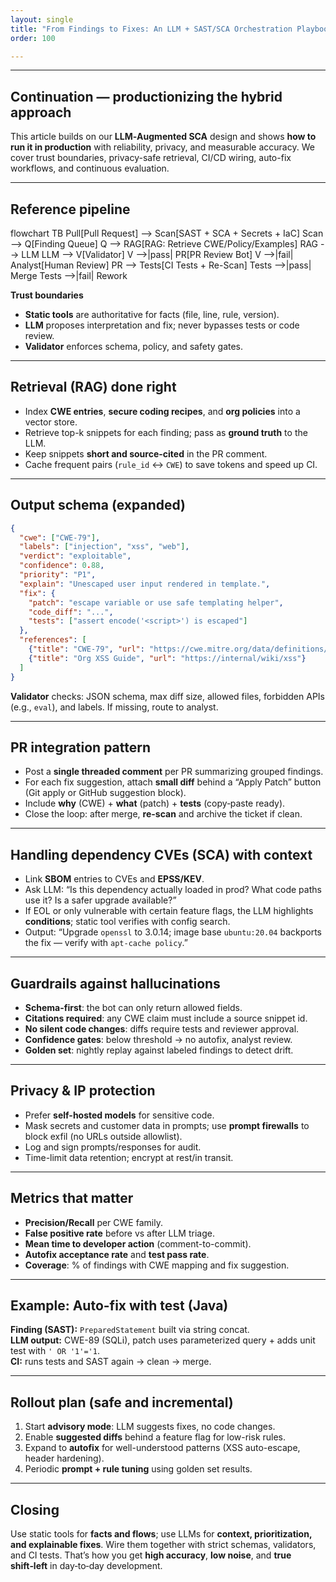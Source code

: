 ```yaml
---
layout: single
title: "From Findings to Fixes: An LLM + SAST/SCA Orchestration Playbook"
order: 100

---
```

---

## Continuation — productionizing the hybrid approach

This article builds on our **LLM‑Augmented SCA** design and shows **how to run it in production** with reliability, privacy, and measurable accuracy. We cover trust boundaries, privacy-safe retrieval, CI/CD wiring, auto-fix workflows, and continuous evaluation.

---

## Reference pipeline

<div class="mermaid">
flowchart TB
   Pull[Pull Request] --> Scan[SAST + SCA + Secrets + IaC]
   Scan --> Q[Finding Queue]
   Q --> RAG[RAG: Retrieve CWE/Policy/Examples]
   RAG --> LLM
   LLM --> V[Validator]
   V -->|pass| PR[PR Review Bot]
   V -->|fail| Analyst[Human Review]
   PR --> Tests[CI Tests + Re-Scan]
   Tests -->|pass| Merge
   Tests -->|fail| Rework
</div>

**Trust boundaries**  
- **Static tools** are authoritative for facts (file, line, rule, version).  
- **LLM** proposes interpretation and fix; never bypasses tests or code review.  
- **Validator** enforces schema, policy, and safety gates.

---

## Retrieval (RAG) done right

- Index **CWE entries**, **secure coding recipes**, and **org policies** into a vector store.  
- Retrieve top-k snippets for each finding; pass as **ground truth** to the LLM.  
- Keep snippets **short and source-cited** in the PR comment.  
- Cache frequent pairs (`rule_id` ↔ `CWE`) to save tokens and speed up CI.

---

## Output schema (expanded)

```json
{
  "cwe": ["CWE-79"],
  "labels": ["injection", "xss", "web"],
  "verdict": "exploitable",
  "confidence": 0.88,
  "priority": "P1",
  "explain": "Unescaped user input rendered in template.",
  "fix": {
    "patch": "escape variable or use safe templating helper",
    "code_diff": "...",
    "tests": ["assert encode('<script>') is escaped"]
  },
  "references": [
    {"title": "CWE-79", "url": "https://cwe.mitre.org/data/definitions/79.html"},
    {"title": "Org XSS Guide", "url": "https://internal/wiki/xss"}
  ]
}
```

**Validator** checks: JSON schema, max diff size, allowed files, forbidden APIs (e.g., `eval`), and labels. If missing, route to analyst.

---

## PR integration pattern

- Post a **single threaded comment** per PR summarizing grouped findings.  
- For each fix suggestion, attach **small diff** behind a “Apply Patch” button (Git apply or GitHub suggestion block).  
- Include **why** (CWE) + **what** (patch) + **tests** (copy‑paste ready).  
- Close the loop: after merge, **re-scan** and archive the ticket if clean.

---

## Handling dependency CVEs (SCA) with context

- Link **SBOM** entries to CVEs and **EPSS/KEV**.  
- Ask LLM: “Is this dependency actually loaded in prod? What code paths use it? Is a safer upgrade available?”  
- If EOL or only vulnerable with certain feature flags, the LLM highlights **conditions**; static tool verifies with config search.  
- Output: “Upgrade `openssl` to 3.0.14; image base `ubuntu:20.04` backports the fix — verify with `apt-cache policy`.”

---

## Guardrails against hallucinations

- **Schema-first**: the bot can only return allowed fields.  
- **Citations required**: any CWE claim must include a source snippet id.  
- **No silent code changes**: diffs require tests and reviewer approval.  
- **Confidence gates**: below threshold → no autofix, analyst review.  
- **Golden set**: nightly replay against labeled findings to detect drift.

---

## Privacy & IP protection

- Prefer **self-hosted models** for sensitive code.  
- Mask secrets and customer data in prompts; use **prompt firewalls** to block exfil (no URLs outside allowlist).  
- Log and sign prompts/responses for audit.  
- Time-limit data retention; encrypt at rest/in transit.

---

## Metrics that matter

- **Precision/Recall** per CWE family.  
- **False positive rate** before vs after LLM triage.  
- **Mean time to developer action** (comment-to-commit).  
- **Autofix acceptance rate** and **test pass rate**.  
- **Coverage**: % of findings with CWE mapping and fix suggestion.

---

## Example: Auto-fix with test (Java)

**Finding (SAST):** `PreparedStatement` built via string concat.  
**LLM output:** CWE-89 (SQLi), patch uses parameterized query + adds unit test with `' OR '1'='1`.  
**CI:** runs tests and SAST again → clean → merge.

---

## Rollout plan (safe and incremental)

1) Start **advisory mode**: LLM suggests fixes, no code changes.  
2) Enable **suggested diffs** behind a feature flag for low-risk rules.  
3) Expand to **autofix** for well-understood patterns (XSS auto-escape, header hardening).  
4) Periodic **prompt + rule tuning** using golden set results.

---

## Closing

Use static tools for **facts and flows**; use LLMs for **context, prioritization, and explainable fixes**. Wire them together with strict schemas, validators, and CI tests. That’s how you get **high accuracy**, **low noise**, and **true shift‑left** in day‑to‑day development.
